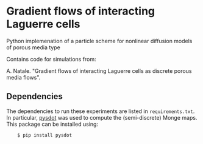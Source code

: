 # Gradient flows of interacting Laguerre cells 

Python implemenation of a particle scheme for nonlinear diffusion models of porous media type

Contains code for simulations from:

A. Natale. "Gradient flows of interacting Laguerre cells as discrete porous media flows".

## Dependencies
The dependencies to run these experiments are listed in `requirements.txt`. In particular, [pysdot](https://pypi.org/project/pysdot/) was used to compute the (semi-discrete) Monge maps. This package can be installed using:
```
    $ pip install pysdot
```

